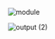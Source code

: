 ![module](https://github.com/user-attachments/assets/8925732c-03cc-46c1-8968-81c96cfb9ad7)

![output (2)](https://github.com/user-attachments/assets/bd980201-db54-4d31-b6ec-8fc26069ef9e)
